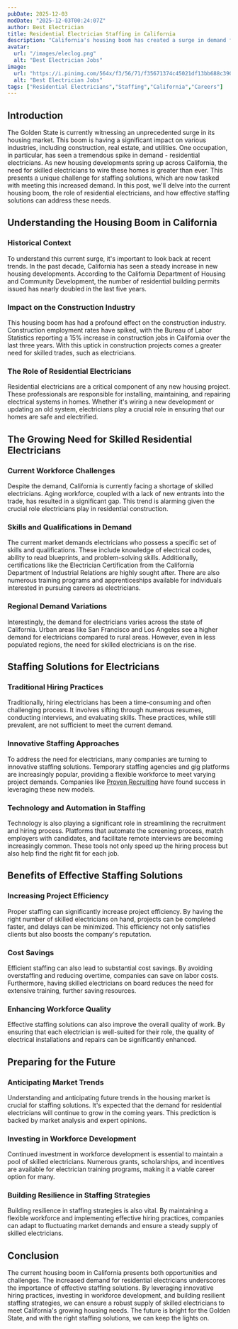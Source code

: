 ```yaml
---
pubDate: 2025-12-03
modDate: "2025-12-03T00:24:07Z"
author: Best Electrician
title: Residential Electrician Staffing in California
description: "California's housing boom has created a surge in demand for residential electricians. Learn how staffing solutions can meet the growing need for skilled professionals in this essential role."
avatar:
  url: "/images/eleclog.png"
  alt: "Best Electrician Jobs"
image:
  url: "https://i.pinimg.com/564x/f3/56/71/f35671374c45021df13bb688c390a3a2.jpg"
  alt: "Best Electrician Jobs"
tags: ["Residential Electricians","Staffing","California","Careers"]
---
```


## Introduction
The Golden State is currently witnessing an unprecedented surge in its housing market. This boom is having a significant impact on various industries, including construction, real estate, and utilities. One occupation, in particular, has seen a tremendous spike in demand - residential electricians. As new housing developments spring up across California, the need for skilled electricians to wire these homes is greater than ever. This presents a unique challenge for staffing solutions, which are now tasked with meeting this increased demand. In this post, we'll delve into the current housing boom, the role of residential electricians, and how effective staffing solutions can address these needs.

## Understanding the Housing Boom in California
### Historical Context
To understand this current surge, it's important to look back at recent trends. In the past decade, California has seen a steady increase in new housing developments. According to the California Department of Housing and Community Development, the number of residential building permits issued has nearly doubled in the last five years.

### Impact on the Construction Industry
This housing boom has had a profound effect on the construction industry. Construction employment rates have spiked, with the Bureau of Labor Statistics reporting a 15% increase in construction jobs in California over the last three years. With this uptick in construction projects comes a greater need for skilled trades, such as electricians.

### The Role of Residential Electricians
Residential electricians are a critical component of any new housing project. These professionals are responsible for installing, maintaining, and repairing electrical systems in homes. Whether it's wiring a new development or updating an old system, electricians play a crucial role in ensuring that our homes are safe and electrified.

## The Growing Need for Skilled Residential Electricians
### Current Workforce Challenges
Despite the demand, California is currently facing a shortage of skilled electricians. Aging workforce, coupled with a lack of new entrants into the trade, has resulted in a significant gap. This trend is alarming given the crucial role electricians play in residential construction.

### Skills and Qualifications in Demand
The current market demands electricians who possess a specific set of skills and qualifications. These include knowledge of electrical codes, ability to read blueprints, and problem-solving skills. Additionally, certifications like the Electrician Certification from the California Department of Industrial Relations are highly sought after. There are also numerous training programs and apprenticeships available for individuals interested in pursuing careers as electricians.

### Regional Demand Variations
Interestingly, the demand for electricians varies across the state of California. Urban areas like San Francisco and Los Angeles see a higher demand for electricians compared to rural areas. However, even in less populated regions, the need for skilled electricians is on the rise.

## Staffing Solutions for Electricians
### Traditional Hiring Practices
Traditionally, hiring electricians has been a time-consuming and often challenging process. It involves sifting through numerous resumes, conducting interviews, and evaluating skills. These practices, while still prevalent, are not sufficient to meet the current demand.

### Innovative Staffing Approaches
To address the need for electricians, many companies are turning to innovative staffing solutions. Temporary staffing agencies and gig platforms are increasingly popular, providing a flexible workforce to meet varying project demands. Companies like [Proven Recruiting](https://provenrecruiting.com/) have found success in leveraging these new models.

### Technology and Automation in Staffing
Technology is also playing a significant role in streamlining the recruitment and hiring process. Platforms that automate the screening process, match employers with candidates, and facilitate remote interviews are becoming increasingly common. These tools not only speed up the hiring process but also help find the right fit for each job.

## Benefits of Effective Staffing Solutions
### Increasing Project Efficiency
Proper staffing can significantly increase project efficiency. By having the right number of skilled electricians on hand, projects can be completed faster, and delays can be minimized. This efficiency not only satisfies clients but also boosts the company's reputation.

### Cost Savings
Efficient staffing can also lead to substantial cost savings. By avoiding overstaffing and reducing overtime, companies can save on labor costs. Furthermore, having skilled electricians on board reduces the need for extensive training, further saving resources.

### Enhancing Workforce Quality
Effective staffing solutions can also improve the overall quality of work. By ensuring that each electrician is well-suited for their role, the quality of electrical installations and repairs can be significantly enhanced. 

## Preparing for the Future
### Anticipating Market Trends
Understanding and anticipating future trends in the housing market is crucial for staffing solutions. It's expected that the demand for residential electricians will continue to grow in the coming years. This prediction is backed by market analysis and expert opinions.

### Investing in Workforce Development
Continued investment in workforce development is essential to maintain a pool of skilled electricians. Numerous grants, scholarships, and incentives are available for electrician training programs, making it a viable career option for many.

### Building Resilience in Staffing Strategies
Building resilience in staffing strategies is also vital. By maintaining a flexible workforce and implementing effective hiring practices, companies can adapt to fluctuating market demands and ensure a steady supply of skilled electricians.

## Conclusion
The current housing boom in California presents both opportunities and challenges. The increased demand for residential electricians underscores the importance of effective staffing solutions. By leveraging innovative hiring practices, investing in workforce development, and building resilient staffing strategies, we can ensure a robust supply of skilled electricians to meet California's growing housing needs. The future is bright for the Golden State, and with the right staffing solutions, we can keep the lights on.
